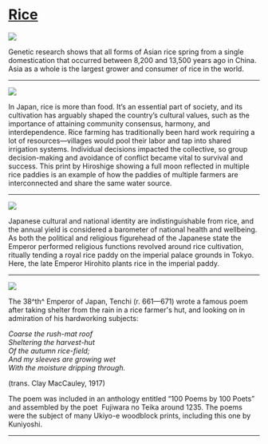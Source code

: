 # [Rice ](http://artsmia.github.io/griot/#/stories/594)

![](http://cdn.dx.artsmia.org/thumbs/tn_2014_TDX_MIAArtStories_163.jpg)

Genetic research shows that all forms of Asian rice spring from a single domestication that occurred between 8,200 and 13,500 years ago in China. Asia as a whole is the largest grower and consumer of rice in the world.

---

![](http://cdn.dx.artsmia.org/thumbs/tn_mia_34020a.jpg)

In Japan, rice is more than food. It’s an essential part of society, and its cultivation has arguably shaped the country’s cultural values, such as the importance of attaining community consensus, harmony, and interdependence. Rice farming has traditionally been hard work requiring a lot of resources—villages would pool their labor and tap into shared irrigation systems. Individual decisions impacted the collective, so group decision-making and avoidance of conflict became vital to survival and success. This print by Hiroshige showing a full moon reflected in multiple rice paddies is an example of how the paddies of multiple farmers are interconnected and share the same water source.

---

![](http://cdn.dx.artsmia.org/thumbs/tn_mia_31580a.jpg)

Japanese cultural and national identity are indistinguishable from rice, and the annual yield is considered a barometer of national health and wellbeing. As both the political and religious figurehead of the Japanese state the Emperor performed religious functions revolved around rice cultivation, ritually tending a royal rice paddy on the imperial palace grounds in Tokyo. Here, the late Emperor Hirohito plants rice in the imperial paddy.

---

![](http://cdn.dx.artsmia.org/thumbs/tn_mia_37568a.jpg)

The 38^th^ Emperor of Japan, Tenchi (r. 661—671) wrote a famous poem after taking shelter from the rain in a rice farmer's hut, and looking on in admiration of his hardworking subjects:

*Coarse the rush-mat roof\
Sheltering the harvest-hut\
Of the autumn rice-field;\
And my sleeves are growing wet\
With the moisture dripping through.*

(trans. Clay MacCauley, 1917)

The poem was included in an anthology entitled “100 Poems by 100 Poets” and assembled by the poet  Fujiwara no Teika around 1235. The poems were the subject of many Ukiyo-e woodblock prints, including this one by Kuniyoshi.

---
